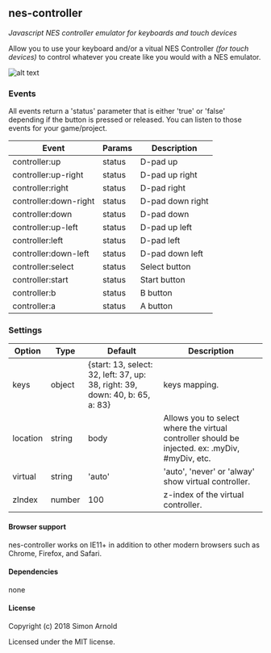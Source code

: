 nes-controller
-------
_Javascript NES controller emulator for keyboards and touch devices_

Allow you to use your keyboard and/or a vitual NES Controller _(for touch devices)_ to control whatever you create like you would with a NES emulator.

![alt text](https://i.imgur.com/fR0uKUQ.png "NES Controller")

### Events

All events return a 'status' parameter that is either 'true' or 'false' depending if the button is pressed or released. You can listen to those events for your game/project.

Event | Params | Description
----- | ------ | -----------
controller:up | status | D-pad up
controller:up-right | status | D-pad up right
controller:right | status | D-pad right
controller:down-right | status | D-pad down right
controller:down | status | D-pad down
controller:up-left | status | D-pad up left
controller:left | status | D-pad left
controller:down-left | status | D-pad down left 
controller:select | status | Select button
controller:start | status | Start button
controller:b | status | B button
controller:a | status | A button

### Settings

Option | Type | Default | Description
------ | ---- | ------- | -----------
keys | object | {start: 13, select: 32, left: 37, up: 38, right: 39, down: 40, b: 65, a: 83} | keys mapping.
location | string | body | Allows you to select where the virtual controller should be injected. ex: .myDiv, #myDiv, etc.
virtual | string | 'auto' | 'auto', 'never' or 'alway' show virtual controller.
zIndex | number | 100 | z-index of the virtual controller.

#### Browser support

nes-controller works on IE11+ in addition to other modern browsers such as Chrome, Firefox, and Safari.

#### Dependencies

none

#### License

Copyright (c) 2018 Simon Arnold

Licensed under the MIT license.
